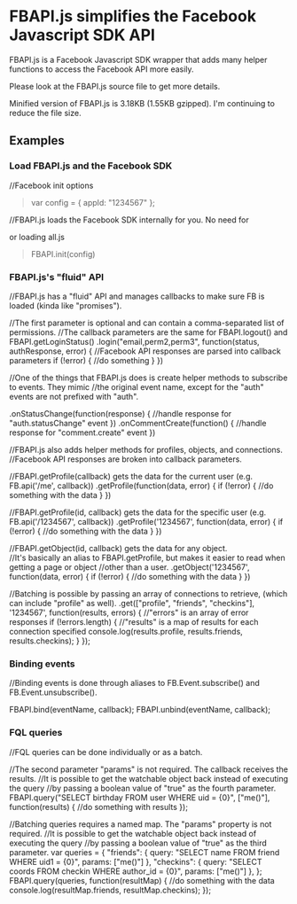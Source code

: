 # FBAPI.js simplifies the Facebook Javascript SDK API

FBAPI.js is a Facebook Javascript SDK wrapper that adds many helper functions to access the Facebook API more easily.

Please look at the FBAPI.js source file to get more details.  

Minified version of FBAPI.js is 3.18KB (1.55KB gzipped).  I'm continuing to reduce the file size.

## Examples

### Load FBAPI.js and the Facebook SDK

//Facebook init options
> var config = {
 appId: "1234567"
};
    
//FBAPI.js loads the Facebook SDK internally for you.  No need for <div id="fb-root"></div> or loading all.js
> FBAPI.init(config)

### FBAPI.js's "fluid" API

//FBAPI.js has a "fluid" API and manages callbacks to make sure FB is loaded (kinda like "promises").

  //The first parameter is optional and can contain a comma-separated list of permissions.
  //The callback parameters are the same for FBAPI.logout() and FBAPI.getLoginStatus()
  .login("email,perm2,perm3", function(status, authResponse, error) {
    //Facebook API responses are parsed into callback parameters
    if (!error) {
      //do something
    }
  })

//One of the things that FBAPI.js does is create helper methods to subscribe to events.  They mimic 
//the original event name, except for the "auth" events are not prefixed with "auth".

  .onStatusChange(function(response) {
    //handle response for "auth.statusChange" event
  })
  .onCommentCreate(function() {
    //handle response for "comment.create" event
  })
  
//FBAPI.js also adds helper methods for profiles, objects, and connections. 
//Facebook API responses are broken into callback parameters.

  //FBAPI.getProfile(callback) gets the data for the current user (e.g. FB.api('/me', callback))
  .getProfile(function(data, error) {
    if (!error) {
      //do something with the data
    }
  })
  
  //FBAPI.getProfile(id, callback) gets the data for the specific user (e.g. FB.api('/1234567', callback))
  .getProfile('1234567', function(data, error) {
    if (!error) {
      //do something with the data
    }
  })
  
  //FBAPI.getObject(id, callback) gets the data for any object.  
  //It's basically an alias to FBAPI.getProfile, but makes it easier to read when getting a page or object 
  //other than a user.
  .getObject('1234567', function(data, error) {
    if (!error) {
      //do something with the data
    }
  })
  
  //Batching is possible by passing an array of connections to retrieve, (which can include "profile" as well).
  .get(["profile", "friends", "checkins"], '1234567', function(results, errors) {
    //"errors" is an array of error responses
    if (!errors.length) {
      //"results" is a map of results for each connection specified
      console.log(results.profile, results.friends, results.checkins);
    }
  });
  

### Binding events

//Binding events is done through aliases to FB.Event.subscribe() and FB.Event.unsubscribe().

FBAPI.bind(eventName, callback);
FBAPI.unbind(eventName, callback);

### FQL queries

//FQL queries can be done individually or as a batch.

//The second parameter "params" is not required.  The callback receives the results.
//It is possible to get the watchable object back instead of executing the query 
//by passing a boolean value of "true" as the fourth parameter.
FBAPI.query("SELECT birthday FROM user WHERE uid = {0}", ["me()"], function(results) {
  //do something with results
});

//Batching queries requires a named map.  The "params" property is not required. 
//It is possible to get the watchable object back instead of executing the query 
//by passing a boolean value of "true" as the third parameter.
var queries = {
  "friends": {
    query: "SELECT name FROM friend WHERE uid1 = {0}",
    params: ["me()"]
  },
  "checkins": {
    query: "SELECT coords FROM checkin WHERE author_id = {0}",
    params: ["me()"]
  },
};
FBAPI.query(queries, function(resultMap) {
  //do something with the data
  console.log(resultMap.friends, resultMap.checkins);
});
